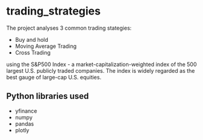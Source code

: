 # trading_strategies

The project analyses 3 common trading stategies:

- Buy and hold
- Moving Average Trading
- Cross Trading

using the S&P500 Index - a market-capitalization-weighted index of the 500 largest U.S. publicly traded companies. The index is widely regarded as the best gauge of large-cap U.S. equities.

## Python libraries used
- yfinance
- numpy
- pandas
- plotly
